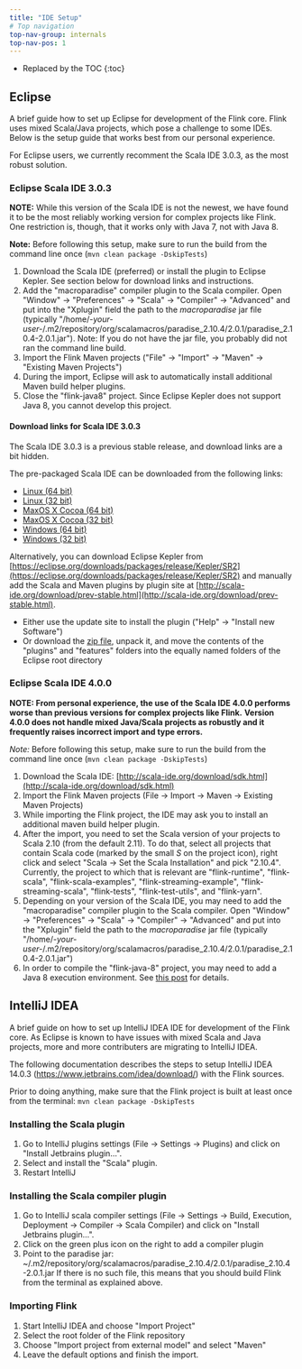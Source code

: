 ```yaml
---
title: "IDE Setup"
# Top navigation
top-nav-group: internals
top-nav-pos: 1
---
```

<!--
Licensed to the Apache Software Foundation (ASF) under one
or more contributor license agreements.  See the NOTICE file
distributed with this work for additional information
regarding copyright ownership.  The ASF licenses this file
to you under the Apache License, Version 2.0 (the
"License"); you may not use this file except in compliance
with the License.  You may obtain a copy of the License at

  http://www.apache.org/licenses/LICENSE-2.0

Unless required by applicable law or agreed to in writing,
software distributed under the License is distributed on an
"AS IS" BASIS, WITHOUT WARRANTIES OR CONDITIONS OF ANY
KIND, either express or implied.  See the License for the
specific language governing permissions and limitations
under the License.
-->

* Replaced by the TOC
{:toc}

## Eclipse

A brief guide how to set up Eclipse for development of the Flink core.
Flink uses mixed Scala/Java projects, which pose a challenge to some IDEs.
Below is the setup guide that works best from our personal experience.

For Eclipse users, we currently recomment the Scala IDE 3.0.3, as the most robust solution.


### Eclipse Scala IDE 3.0.3

**NOTE:** While this version of the Scala IDE is not the newest, we have found it to be the most reliably working
version for complex projects like Flink. One restriction is, though, that it works only with Java 7, not with Java 8.

**Note:** Before following this setup, make sure to run the build from the command line once
(`mvn clean package -DskipTests`)

1. Download the Scala IDE (preferred) or install the plugin to Eclipse Kepler. See section below for download links
   and instructions.
2. Add the "macroparadise" compiler plugin to the Scala compiler.
   Open "Window" -> "Preferences" -> "Scala" -> "Compiler" -> "Advanced" and put into the "Xplugin" field the path to
   the *macroparadise* jar file (typically "/home/*-your-user-*/.m2/repository/org/scalamacros/paradise_2.10.4/2.0.1/paradise_2.10.4-2.0.1.jar").
   Note: If you do not have the jar file, you probably did not ran the command line build.
3. Import the Flink Maven projects ("File" -> "Import" -> "Maven" -> "Existing Maven Projects") 
4. During the import, Eclipse will ask to automatically install additional Maven build helper plugins.
5. Close the "flink-java8" project. Since Eclipse Kepler does not support Java 8, you cannot develop this project.


#### Download links for Scala IDE 3.0.3

The Scala IDE 3.0.3 is a previous stable release, and download links are a bit hidden.

The pre-packaged Scala IDE can be downloaded from the following links:

* [Linux (64 bit)](http://downloads.typesafe.com/scalaide-pack/3.0.3.vfinal-210-20140327/scala-SDK-3.0.3-2.10-linux.gtk.x86_64.tar.gz)
* [Linux (32 bit)](http://downloads.typesafe.com/scalaide-pack/3.0.3.vfinal-210-20140327/scala-SDK-3.0.3-2.10-linux.gtk.x86.tar.gz)
* [MaxOS X Cocoa (64 bit)](http://downloads.typesafe.com/scalaide-pack/3.0.3.vfinal-210-20140327/scala-SDK-3.0.3-2.10-macosx.cocoa.x86_64.zip)
* [MaxOS X Cocoa (32 bit)](http://downloads.typesafe.com/scalaide-pack/3.0.3.vfinal-210-20140327/scala-SDK-3.0.3-2.10-macosx.cocoa.x86.zip)
* [Windows (64 bit)](http://downloads.typesafe.com/scalaide-pack/3.0.3.vfinal-210-20140327/scala-SDK-3.0.3-2.10-win32.win32.x86_64.zip)
* [Windows (32 bit)](http://downloads.typesafe.com/scalaide-pack/3.0.3.vfinal-210-20140327/scala-SDK-3.0.3-2.10-win32.win32.x86.zip)

Alternatively, you can download Eclipse Kepler from [https://eclipse.org/downloads/packages/release/Kepler/SR2](https://eclipse.org/downloads/packages/release/Kepler/SR2)
and manually add the Scala and Maven plugins by plugin site at [http://scala-ide.org/download/prev-stable.html](http://scala-ide.org/download/prev-stable.html).

* Either use the update site to install the plugin ("Help" -> "Install new Software")
* Or download the [zip file](http://download.scala-ide.org/sdk/helium/e38/scala211/stable/update-site.zip), unpack it, and move the contents of the
  "plugins" and "features" folders into the equally named folders of the Eclipse root directory


### Eclipse Scala IDE 4.0.0

**NOTE: From personal experience, the use of the Scala IDE 4.0.0 performs worse than previous versions for complex projects like Flink.**
**Version 4.0.0 does not handle mixed Java/Scala projects as robustly and it frequently raises incorrect import and type errors.**

*Note:* Before following this setup, make sure to run the build from the command line once
(`mvn clean package -DskipTests`)

1. Download the Scala IDE: [http://scala-ide.org/download/sdk.html](http://scala-ide.org/download/sdk.html)
2. Import the Flink Maven projects (File -> Import -> Maven -> Existing Maven Projects) 
3. While importing the Flink project, the IDE may ask you to install an additional maven build helper plugin. 
4. After the import, you need to set the Scala version of your projects to Scala 2.10 (from the default 2.11). 
   To do that, select all projects that contain Scala code (marked by the small *S* on the project icon),
   right click and select "Scala -> Set the Scala Installation" and pick "2.10.4".
   Currently, the project to which that is relevant are "flink-runtime", "flink-scala", "flink-scala-examples",
   "flink-streaming-example", "flink-streaming-scala", "flink-tests", "flink-test-utils", and "flink-yarn".
5. Depending on your version of the Scala IDE, you may need to add the "macroparadise" compiler plugin to the
   Scala compiler. Open "Window" -> "Preferences" -> "Scala" -> "Compiler" -> "Advanced" and put into the "Xplugin" field
   the path to the *macroparadise* jar file (typically "/home/*-your-user-*/.m2/repository/org/scalamacros/paradise_2.10.4/2.0.1/paradise_2.10.4-2.0.1.jar")
6. In order to compile the "flink-java-8" project, you may need to add a Java 8 execution environment.
   See [this post](http://stackoverflow.com/questions/25391207/how-do-i-add-execution-environment-1-8-to-eclipse-luna)
   for details.

## IntelliJ IDEA

A brief guide on how to set up IntelliJ IDEA IDE for development of the Flink core.
As Eclipse is known to have issues with mixed Scala and Java projects, more and more contributers are migrating to IntelliJ IDEA.

The following documentation describes the steps to setup IntelliJ IDEA 14.0.3 (https://www.jetbrains.com/idea/download/) with the Flink sources.

Prior to doing anything, make sure that the Flink project is built at least once from the terminal:
`mvn clean package -DskipTests`

### Installing the Scala plugin
1. Go to IntelliJ plugins settings (File -> Settings -> Plugins) and click on "Install Jetbrains plugin...". 
2. Select and install the "Scala" plugin. 
3. Restart IntelliJ

### Installing the Scala compiler plugin
1. Go to IntelliJ scala compiler settings (File -> Settings -> Build, Execution, Deployment -> Compiler -> Scala Compiler) and click on "Install Jetbrains plugin...". 
2. Click on the green plus icon on the right to add a compiler plugin
3. Point to the paradise jar: ~/.m2/repository/org/scalamacros/paradise_2.10.4/2.0.1/paradise_2.10.4-2.0.1.jar If there is no such file, this means that you should build Flink from the terminal as explained above.

### Importing Flink
1. Start IntelliJ IDEA and choose "Import Project"
2. Select the root folder of the Flink repository
3. Choose "Import project from external model" and select "Maven"
4. Leave the default options and finish the import.
